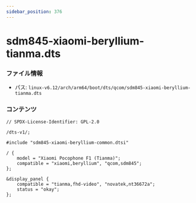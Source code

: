 ```yaml
---
sidebar_position: 376
---
```

# sdm845-xiaomi-beryllium-tianma.dts

### ファイル情報

- パス: `linux-v6.12/arch/arm64/boot/dts/qcom/sdm845-xiaomi-beryllium-tianma.dts`

### コンテンツ

```dts
// SPDX-License-Identifier: GPL-2.0

/dts-v1/;

#include "sdm845-xiaomi-beryllium-common.dtsi"

/ {
	model = "Xiaomi Pocophone F1 (Tianma)";
	compatible = "xiaomi,beryllium", "qcom,sdm845";
};

&display_panel {
	compatible = "tianma,fhd-video", "novatek,nt36672a";
	status = "okay";
};

```
